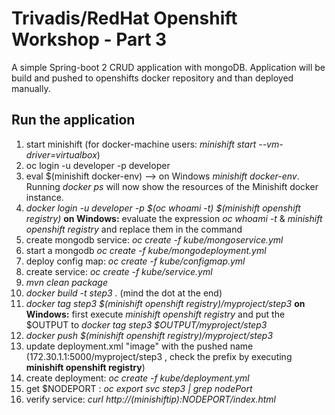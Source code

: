 # Trivadis/RedHat Openshift Workshop - Part 3

A simple Spring-boot 2 CRUD application with mongoDB. Application will be build and pushed to openshifts docker repository and than deployed manually. 

## Run the application

1. start minishift (for docker-machine users: *minishift start --vm-driver=virtualbox*)
2. oc login -u developer -p developer
3. eval $(minishift docker-env) --> on Windows *minishift docker-env*. Running *docker ps* will now show the resources of
   the Minishift docker instance.
4. *docker login -u developer -p $(oc whoami -t) $(minishift openshift registry)*
   **on Windows:** evaluate the expression *oc whoami -t* & *minishift openshift registry* and replace them in the command  
5. create mongodb service: *oc create -f kube/mongoservice.yml*
6. start a mongodb  *oc create -f kube/mongodeployment.yml*
7. deploy config map: *oc create -f kube/configmap.yml*
8. create service: *oc create -f kube/service.yml*
9. *mvn clean package*
10. *docker build -t step3 .* (mind the dot at the end)
11. *docker tag step3 $(minishift openshift registry)/myproject/step3*
    **on Windows:** first execute *minishift openshift registry* and put the $OUTPUT to *docker tag step3 $OUTPUT/myproject/step3*
12. *docker push $(minishift openshift registry)/myproject/step3*
13. update deployment.xml "image" with the pushed name (172.30.1.1:5000/myproject/step3 , check the prefix by executing **minishift openshift registry**) 
14. create deployment: *oc create -f kube/deployment.yml*
15. get $NODEPORT : *oc export svc step3 | grep nodePort*
16. verify service: *curl http://$(minishift ip):$NODEPORT/index.html*
